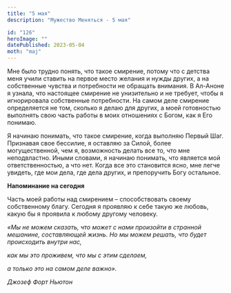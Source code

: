 ```yaml
---
title: "5 мая"
description: "Мужество Меняться - 5 мая"

id: "126"
heroImage: ""
datePublished: 2023-05-04
moth: "maj"
---
```


Мне было трудно понять, что такое смирение, потому что с детства меня учили
ставить на первое место желания и нужды других, а на собственные чувства и
потребности не обращать внимания. В Ал-Аноне я узнала, что настоящее смирение
не унизительно и не требует, чтобы я игнорировала собственные потребности. На
самом деле смирение определяется не том, сколько я делаю для других, а моей
готовностью выполнять свою часть работы в моих отношениях с Богом, как я Его
понимаю.

Я начинаю понимать, что такое смирение, когда выполняю Первый Шаг. Признавая
свое бессилие, я оставляю за Силой, более могущественной, чем я, возможность
делать все то, что мне неподвластно. Иными словами, я начинаю понимать, что
является мой ответственностью, а что нет. Когда все это становится ясно, мне
легче увидеть, где мои дела, где дела других, и препоручить Богу остальное.

**Напоминание на сегодня**

Часть моей работы над смирением – способствовать своему собственному благу.
Сегодня я проявляю к себе такую же любовь, какую бы я проявила к любому
другому человеку.

_«Мы не можем сказать, что может с нами произойти в странной мешанине,
составляющей жизнь. Но мы можем решать, что будет происходить внутри нас,_

_как мы это проживем, что мы с этим сделаем,_

_а только это на самом деле важно»._

_Джозеф Форт Ньютон_
